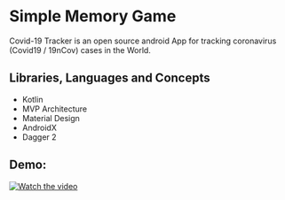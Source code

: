 # Simple Memory Game

Covid-19 Tracker is an open source android App for tracking coronavirus (Covid19 / 19nCov) cases in the World.

## Libraries, Languages and Concepts
- Kotlin
- MVP Architecture
- Material Design
- AndroidX
- Dagger 2


## Demo:
[![Watch the video](https://lh3.googleusercontent.com/mc36Nnh5QgflFtpbVhE_kLLO-UX7uAKqh5VHlI57Q1ghIX4IC98EpsdRpHnoDfrjvYZFbJXP_QbtTd07N9MH843dKpZsPAqlko3IoH0RYtjxTGHzYx-QiUgq2HxZubX1hdT4NB2oXrPL4p5J16IIQe_UPUnInv2TspMcQsIzFF7f-7uhyxvroozh8mgJL6NlA9rhwLiDVTePit7NhaLMqSoQX2dIblG0eAQPppEbQsQ64jLaJzLXyMhW42wHPbE0hofvmhNKC8sa69oBEQz5VJEMgr-A0s7_Sx2_CnGew7X7vi1JcLCXlcpqKHjpwqenWmfLwxurOxh39hG9AyLUed3kko_k0WFns1OsSOLTRd20if00OJbpDS-1FEk-DfJI8nuJDTiQeJuwhiKsJh4hfOmySY91vh-3uhJ67QI36NSd3__nv1fnuYcT7XL80S0Lhid8732wmzYLFVezWN1Bz-5A35PoY5SyVZx_ID6jIxuMba6By2eTa613F75EfUldChQE8ltVDHhfeTmCF7zeIZJJgirECR3fOE7QbwWZ1TMsO-JaJSHLljwjgkjYZrUSN9EhayMeKrCcwyAlBZaXXHD3tAdXqcfOnmoICCJTZIfQNC3umgIFYioEicNZxe_WMfrsebwgBIV0QHJHkaqt5fyA_-zXWT5v1G7Vf4_kiYsrsy6hFMbTQntJOVaFo2XhSrHEG_IMq7ib_PICguwH1OOf3-URjhrofvB1GA2bySLcTJi3zTEeIV8=w546-h969-no)](https://lh3.googleusercontent.com/0NyzNOfn3ZAaAnXeQIot1ItNzt2IgjzeeUx07vAmxsoXydr0Dc5-SJxD6HgMLfXqWbRdA8gn_HFTy0L4jiJN-B7JdMsAUOjkU04AINOPJUaVmTQfHkCXpbOTtwIf7Ip1CYwLTIOVaKs=m18?cpn=ocB3Dl-Mt0M6y9wG&c=WEB_EMBEDDED_PLAYER&cver=20200411)

